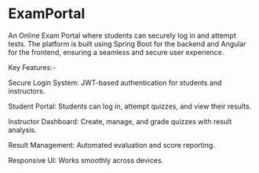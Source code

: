 # ExamPortal
An Online Exam Portal where students can securely log in and attempt tests. The platform is built using Spring Boot for the backend and Angular for the frontend, 
ensuring a seamless and secure user experience.

 Key Features:-

Secure Login System: JWT-based authentication for students and instructors.

Student Portal: Students can log in, attempt quizzes, and view their results.

Instructor Dashboard: Create, manage, and grade quizzes with result analysis.

 Result Management: Automated evaluation and score reporting.

 Responsive UI: Works smoothly across devices.
